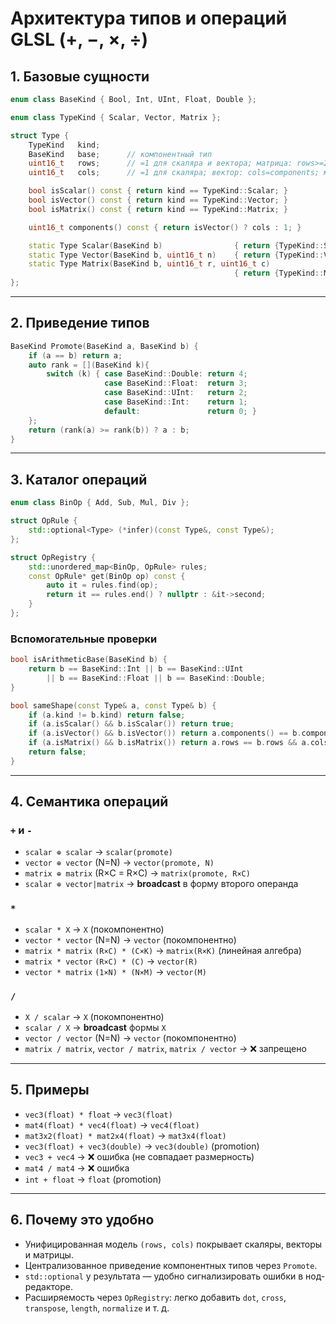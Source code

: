 # Архитектура типов и операций GLSL (+, −, ×, ÷)

## 1. Базовые сущности

~~~cpp
enum class BaseKind { Bool, Int, UInt, Float, Double };

enum class TypeKind { Scalar, Vector, Matrix };

struct Type {
    TypeKind   kind;
    BaseKind   base;      // компонентный тип
    uint16_t   rows;      // =1 для скаляра и вектора; матрица: rows>=2
    uint16_t   cols;      // =1 для скаляра; вектор: cols=components; матрица: cols>=2

    bool isScalar() const { return kind == TypeKind::Scalar; }
    bool isVector() const { return kind == TypeKind::Vector; }
    bool isMatrix() const { return kind == TypeKind::Matrix; }

    uint16_t components() const { return isVector() ? cols : 1; }

    static Type Scalar(BaseKind b)                { return {TypeKind::Scalar, b, 1, 1}; }
    static Type Vector(BaseKind b, uint16_t n)    { return {TypeKind::Vector, b, 1, n}; }
    static Type Matrix(BaseKind b, uint16_t r, uint16_t c)
                                                  { return {TypeKind::Matrix, b, r, c}; }
};
~~~

---

## 2. Приведение типов

~~~cpp
BaseKind Promote(BaseKind a, BaseKind b) {
    if (a == b) return a;
    auto rank = [](BaseKind k){
        switch (k) { case BaseKind::Double: return 4;
                     case BaseKind::Float:  return 3;
                     case BaseKind::UInt:   return 2;
                     case BaseKind::Int:    return 1;
                     default:               return 0; }
    };
    return (rank(a) >= rank(b)) ? a : b;
}
~~~

---

## 3. Каталог операций

~~~cpp
enum class BinOp { Add, Sub, Mul, Div };

struct OpRule {
    std::optional<Type> (*infer)(const Type&, const Type&);
};

struct OpRegistry {
    std::unordered_map<BinOp, OpRule> rules;
    const OpRule* get(BinOp op) const { 
        auto it = rules.find(op);
        return it == rules.end() ? nullptr : &it->second;
    }
};
~~~

### Вспомогательные проверки

~~~cpp
bool isArithmeticBase(BaseKind b) {
    return b == BaseKind::Int || b == BaseKind::UInt
        || b == BaseKind::Float || b == BaseKind::Double;
}

bool sameShape(const Type& a, const Type& b) {
    if (a.kind != b.kind) return false;
    if (a.isScalar() && b.isScalar()) return true;
    if (a.isVector() && b.isVector()) return a.components() == b.components();
    if (a.isMatrix() && b.isMatrix()) return a.rows == b.rows && a.cols == b.cols;
    return false;
}
~~~

---

## 4. Семантика операций

### `+` и `-`
- `scalar ⊕ scalar` → `scalar(promote)`
- `vector ⊕ vector` (N=N) → `vector(promote, N)`
- `matrix ⊕ matrix` (R×C = R×C) → `matrix(promote, R×C)`
- `scalar ⊕ vector|matrix` → **broadcast** в форму второго операнда

### `*`
- `scalar * X` → `X` (покомпонентно)
- `vector * vector` (N=N) → `vector` (покомпонентно)
- `matrix * matrix` `(R×C) * (C×K)` → `matrix(R×K)` (линейная алгебра)
- `matrix * vector` `(R×C) * (C)` → `vector(R)`
- `vector * matrix` `(1×N) * (N×M)` → `vector(M)`

### `/`
- `X / scalar` → `X` (покомпонентно)
- `scalar / X` → **broadcast** формы `X`
- `vector / vector` (N=N) → `vector` (покомпонентно)
- `matrix / matrix`, `vector / matrix`, `matrix / vector` → ❌ запрещено

---

## 5. Примеры

- `vec3(float) * float` → `vec3(float)`
- `mat4(float) * vec4(float)` → `vec4(float)`
- `mat3x2(float) * mat2x4(float)` → `mat3x4(float)`
- `vec3(float) + vec3(double)` → `vec3(double)` (promotion)
- `vec3 + vec4` → ❌ ошибка (не совпадает размерность)
- `mat4 / mat4` → ❌ ошибка
- `int + float` → `float` (promotion)

---

## 6. Почему это удобно

- Унифицированная модель `(rows, cols)` покрывает скаляры, векторы и матрицы.
- Централизованное приведение компонентных типов через `Promote`.
- `std::optional` у результата — удобно сигнализировать ошибки в нод-редакторе.
- Расширяемость через `OpRegistry`: легко добавить `dot`, `cross`, `transpose`, `length`, `normalize` и т. д.